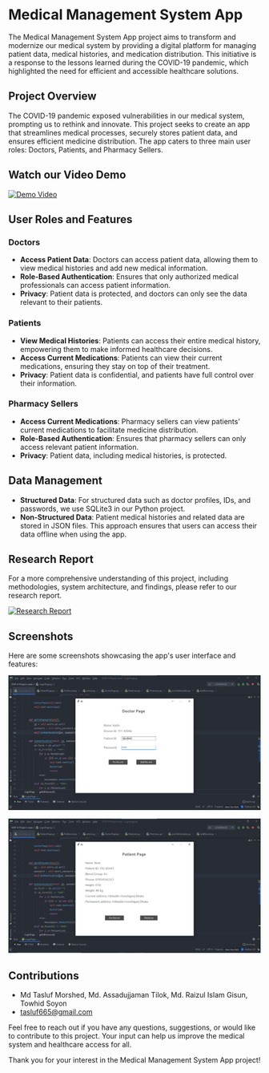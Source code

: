 # Medical Management System App

The Medical Management System App project aims to transform and modernize our medical system by providing a digital platform for managing patient data, medical histories, and medication distribution. This initiative is a response to the lessons learned during the COVID-19 pandemic, which highlighted the need for efficient and accessible healthcare solutions.

## Project Overview

The COVID-19 pandemic exposed vulnerabilities in our medical system, prompting us to rethink and innovate. This project seeks to create an app that streamlines medical processes, securely stores patient data, and ensures efficient medicine distribution. The app caters to three main user roles: Doctors, Patients, and Pharmacy Sellers.

## Watch our Video Demo

[![Demo Video](https://img.youtube.com/vi/5HAoQPLxnLE/0.jpg)](https://www.youtube.com/watch?v=5HAoQPLxnLE)

## User Roles and Features

### Doctors
- **Access Patient Data**: Doctors can access patient data, allowing them to view medical histories and add new medical information.
- **Role-Based Authentication**: Ensures that only authorized medical professionals can access patient information.
- **Privacy**: Patient data is protected, and doctors can only see the data relevant to their patients.

### Patients
- **View Medical Histories**: Patients can access their entire medical history, empowering them to make informed healthcare decisions.
- **Access Current Medications**: Patients can view their current medications, ensuring they stay on top of their treatment.
- **Privacy**: Patient data is confidential, and patients have full control over their information.

### Pharmacy Sellers
- **Access Current Medications**: Pharmacy sellers can view patients' current medications to facilitate medicine distribution.
- **Role-Based Authentication**: Ensures that pharmacy sellers can only access relevant patient information.
- **Privacy**: Patient data, including medical histories, is protected.

## Data Management

- **Structured Data**: For structured data such as doctor profiles, IDs, and passwords, we use SQLite3 in our Python project.
- **Non-Structured Data**: Patient medical histories and related data are stored in JSON files. This approach ensures that users can access their data offline when using the app.

## Research Report

For a more comprehensive understanding of this project, including methodologies, system architecture, and findings, please refer to our research report.

[![Research Report](https://img.shields.io/badge/Research%20Report-PDF-blue)](https://github.com/Tasluf665/Medical-Management-System/blob/master/Project%20Report.pdf)

## Screenshots

Here are some screenshots showcasing the app's user interface and features:

![Screenshot 1](https://github.com/Tasluf665/Medical-Management-System/blob/master/App%20Picture/Doctor%20page.png)

![Screenshot 2](https://github.com/Tasluf665/Medical-Management-System/blob/master/App%20Picture/Patient%20Page.png)

## Contributions

- Md Tasluf Morshed, Md. Assadujjaman Tilok, Md. Raizul Islam Gisun, Towhid Soyon
- tasluf665@gmail.com

Feel free to reach out if you have any questions, suggestions, or would like to contribute to this project. Your input can help us improve the medical system and healthcare access for all.

Thank you for your interest in the Medical Management System App project!
